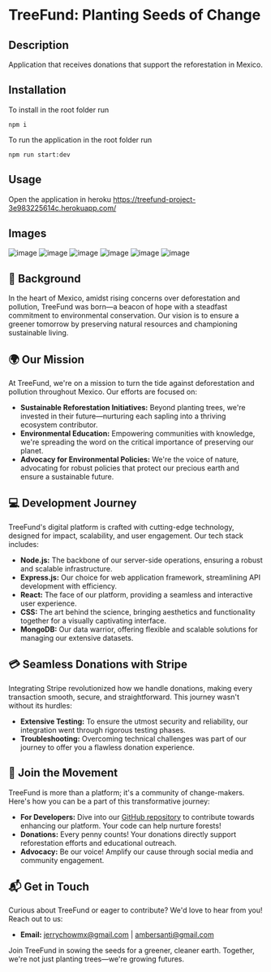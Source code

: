 # TreeFund: Planting Seeds of Change

## Description

Application that receives donations that support the reforestation in Mexico. 

## Installation

To install in the root folder run

```
npm i
```
To run the application in the root folder run
```
npm run start:dev
```

## Usage

Open the application in heroku https://treefund-project-3e983225614c.herokuapp.com/

## Images

![image](https://github.com/ambersanti1/TreeFund/assets/115123137/89efbd32-5a0b-42ae-a676-4a1cae862e57)
![image](https://github.com/ambersanti1/TreeFund/assets/115123137/d749f553-f5fb-42cd-b0df-c89f2d3dfff5)
![image](https://github.com/ambersanti1/TreeFund/assets/115123137/de6e6706-3ec5-4b05-8041-78eead47a188)
![image](https://github.com/ambersanti1/TreeFund/assets/115123137/b9933c6a-1e93-4fea-95ec-fb309778f89a)
![image](https://github.com/ambersanti1/TreeFund/assets/115123137/2873e6c6-6600-4f8a-ab4a-2918066279dc)
![image](https://github.com/ambersanti1/TreeFund/assets/115123137/b9cb9adb-8c13-4ca9-844f-120bae588db2)

## 🌳 Background

In the heart of Mexico, amidst rising concerns over deforestation and pollution, TreeFund was born—a beacon of hope with a steadfast commitment to environmental conservation. Our vision is to ensure a greener tomorrow by preserving natural resources and championing sustainable living.

## 🌍 Our Mission

At TreeFund, we're on a mission to turn the tide against deforestation and pollution throughout Mexico. Our efforts are focused on:

- **Sustainable Reforestation Initiatives:** Beyond planting trees, we're invested in their future—nurturing each sapling into a thriving ecosystem contributor.
- **Environmental Education:** Empowering communities with knowledge, we're spreading the word on the critical importance of preserving our planet.
- **Advocacy for Environmental Policies:** We're the voice of nature, advocating for robust policies that protect our precious earth and ensure a sustainable future.

## 💻 Development Journey

TreeFund's digital platform is crafted with cutting-edge technology, designed for impact, scalability, and user engagement. Our tech stack includes:

- **Node.js:** The backbone of our server-side operations, ensuring a robust and scalable infrastructure.
- **Express.js:** Our choice for web application framework, streamlining API development with efficiency.
- **React:** The face of our platform, providing a seamless and interactive user experience.
- **CSS:** The art behind the science, bringing aesthetics and functionality together for a visually captivating interface.
- **MongoDB:** Our data warrior, offering flexible and scalable solutions for managing our extensive datasets.

## 💳 Seamless Donations with Stripe

Integrating Stripe revolutionized how we handle donations, making every transaction smooth, secure, and straightforward. This journey wasn't without its hurdles:

- **Extensive Testing:** To ensure the utmost security and reliability, our integration went through rigorous testing phases.
- **Troubleshooting:** Overcoming technical challenges was part of our journey to offer you a flawless donation experience.

## 🤝 Join the Movement

TreeFund is more than a platform; it's a community of change-makers. Here's how you can be a part of this transformative journey:

- **For Developers:** Dive into our [GitHub repository](#) to contribute towards enhancing our platform. Your code can help nurture forests!
- **Donations:** Every penny counts! Your donations directly support reforestation efforts and educational outreach.
- **Advocacy:** Be our voice! Amplify our cause through social media and community engagement.

## 📬 Get in Touch

Curious about TreeFund or eager to contribute? We'd love to hear from you! Reach out to us:

- **Email:** jerrychowmx@gmail.com | ambersanti@gmail.com

Join TreeFund in sowing the seeds for a greener, cleaner earth. Together, we're not just planting trees—we're growing futures.
